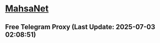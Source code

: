
# [MahsaNet](https://t.me/mahsa_net)
## Free Telegram Proxy (Last Update: 2025-07-03 02:08:51)

    